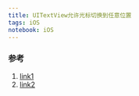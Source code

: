 ```yaml
---
title: UITextView允许光标切换到任意位置
tags: iOS
notebook: iOS 
---
```


### 参考

1. [link1](https://stackoverflow.com/questions/41309999/allow-cursor-selection-anywhere-in-uitextview)
2. [link2](https://code5.cn/so/ios/1531568)

